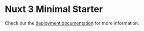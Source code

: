# Nuxt 3 Minimal Starter

Check out the [deployment documentation](https://nuxt.com/docs/getting-started/deployment) for more information.
